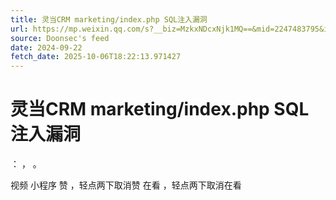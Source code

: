 ```yaml
---
title: 灵当CRM marketing/index.php SQL注入漏洞
url: https://mp.weixin.qq.com/s?__biz=MzkxNDcxNjk1MQ==&mid=2247483795&idx=1&sn=97ae2ab36c56ae80a7e4dc57b51afef5
source: Doonsec's feed
date: 2024-09-22
fetch_date: 2025-10-06T18:22:13.971427
---
```


# 灵当CRM marketing/index.php SQL注入漏洞

：
，
。

视频
小程序
赞
，轻点两下取消赞
在看
，轻点两下取消在看